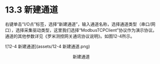 # 13.3 新建通道

右键单击“I/O点”标签，选择“新建通道”，输入通道名称，选择通道类型（串口/网口），选择采集驱动类型，这里我们选择“ModbusTCPClient”协议作为演示协议。通道的其他参数详见《罗米测控网关通讯协议说明》。如图12-4所示。

![12-4 新建通道](assets/12-4 新建通道.png)

<center>新建通道</center>

